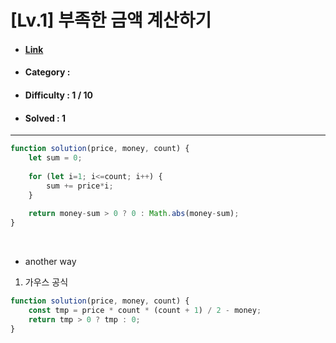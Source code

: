 # [Lv.1] 부족한 금액 계산하기
* #### [Link](https://school.programmers.co.kr/learn/courses/30/lessons/82612)
* #### Category : 
* #### Difficulty : 1 / 10  
* #### Solved : 1

<hr />

```js
function solution(price, money, count) {
    let sum = 0;
    
    for (let i=1; i<=count; i++) {
        sum += price*i;
    }
    
    return money-sum > 0 ? 0 : Math.abs(money-sum);
}
```

<br />

* another way  
1. 가우스 공식 
```js
function solution(price, money, count) {
    const tmp = price * count * (count + 1) / 2 - money;
    return tmp > 0 ? tmp : 0;
}
```